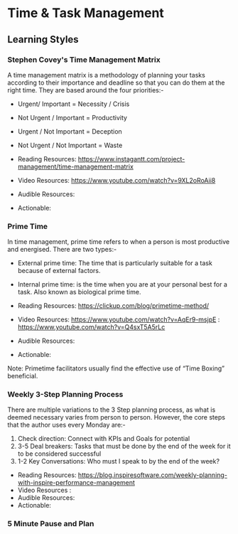 # Time & Task Management

## Learning Styles

### Stephen Covey's Time Management Matrix

A time management matrix is a methodology of planning your tasks according to their importance and deadline so that you can do them at the right time. They are based around the four priorities:-

 - Urgent/ Important = Necessity / Crisis
 - Not Urgent / Important = Productivity
 - Urgent / Not Important = Deception
 - Not Urgent / Not Important = Waste

- Reading Resources: https://www.instagantt.com/project-management/time-management-matrix
- Video Resources: https://www.youtube.com/watch?v=9XL2oRoAii8
- Audible Resources:
- Actionable: 


### Prime Time

In time management, prime time refers to when a person is most productive and energised. There are two types:-

 - External prime time: The time that is particularly suitable for a task because of external factors.
 - Internal prime time: is the time when you are at your personal best for a task. Also known as biological prime time.

- Reading Resources: https://clickup.com/blog/primetime-method/
- Video Resources: https://www.youtube.com/watch?v=AqEr9-msjpE
                : https://www.youtube.com/watch?v=Q4sxT5A5rLc
- Audible Resources:
- Actionable: 

Note: Primetime facilitators usually find the effective use of “Time Boxing” beneficial.  


### Weekly 3-Step Planning Process

There are multiple variations to the 3 Step planning process, as what is deemed necessary varies from person to person. However, the core steps that the author uses every Monday are:- 

1. Check direction: Connect with KPIs and Goals for potential
2. 3-5 Deal breakers: Tasks that must be done by the end of the week for it to be considered successful
3. 1-2 Key Conversations: Who must I speak to by the end of the week? 


- Reading Resources: https://blog.inspiresoftware.com/weekly-planning-with-inspire-performance-management
- Video Resources :
- Audible Resources:
- Actionable: 

### 5 Minute Pause and Plan


